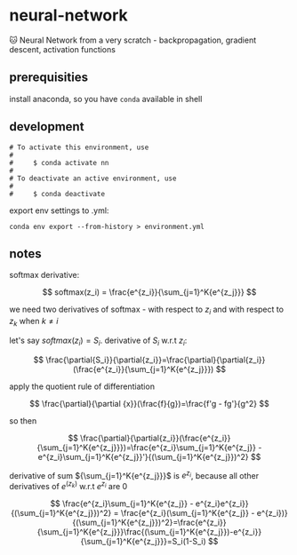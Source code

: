 # neural-network

🐱 Neural Network from a very scratch - backpropagation, gradient descent, activation functions

## prerequisities

install anaconda, so you have `conda` available in shell

## development

```
# To activate this environment, use
#
#     $ conda activate nn
#
# To deactivate an active environment, use
#
#     $ conda deactivate
```

export env settings to .yml:

```
conda env export --from-history > environment.yml
```

## notes

softmax derivative:

$$
softmax(z_i) = \frac{e^{z_i}}{\sum_{j=1}^K{e^{z_j}}}
$$

we need two derivatives of softmax - with respect to $z_i$ and with respect to $z_k$ when $k \ne i$

let's say $softmax(z_i) = S_i$. derivative of $S_i$ w.r.t $z_i$:

$$
\frac{\partial{S_i}}{\partial{z_i}}=\frac{\partial}{\partial{z_i}}(\frac{e^{z_i}}{\sum_{j=1}^K{e^{z_j}}})
$$

apply the quotient rule of differentiation

$$
\frac{\partial}{\partial {x}}(\frac{f}{g})=\frac{f'g - fg'}{g^2}
$$

so then

$$
\frac{\partial}{\partial{z_i}}(\frac{e^{z_i}}{\sum_{j=1}^K{e^{z_j}}})=\frac{e^{z_i}\sum_{j=1}^K{e^{z_j}} - e^{z_i}\sum_{j=1}^K{e^{z_j}}'}{(\sum_{j=1}^K{e^{z_j}})^2}
$$

derivative of sum ${\sum_{j=1}^K{e^{z_j}}}$ is ${e^{z_i}}$, because all other derivatives of $e^(z_k)$ w.r.t $e^{z_i}$ are $0$

$$
\frac{e^{z_i}\sum_{j=1}^K{e^{z_j}} - e^{z_i}e^{z_i}}{(\sum_{j=1}^K{e^{z_j}})^2} = \frac{e^{z_i}(\sum_{j=1}^K{e^{z_j}} - e^{z_i})}{(\sum_{j=1}^K{e^{z_j}})^2}=\frac{e^{z_i}}{\sum_{j=1}^K{e^{z_j}}}\frac{(\sum_{j=1}^K{e^{z_j}})-e^{z_i}}{\sum_{j=1}^K{e^{z_j}}}=S_i(1-S_i)
$$
